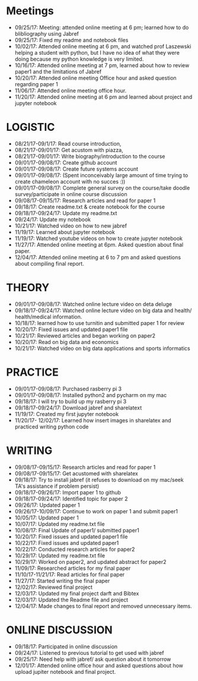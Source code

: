 # Meetings 
* 09/25/17: Meeting: attended online meeting at 6 pm; learned how to do blibliography using Jabref
* 09/25/17:  Fixed my readme and notebook files
* 10/02/17: Attended online meeting at 6 pm, and watched prof Laszewski helping a student with python, but I have no idea of what they were doing because my python knowledge is very limited. 
* 10/16/17: Attended online meeting at 7 pm, learned about how to review paper1 and the limitations of Jabref
* 10/20/17: Attended online meeting Office hour and asked question regarding paper 1
* 11/06/17: Attended online meeting office hour.
* 11/20/17: Attended online meeting at 6 pm and learned about project and jupyter notebook
# LOGISTIC
* 08/21/17-09/1/17: Read course introduction, 
* 08/21/17-09/01/17: Get acustom with piazza, 
* 08/21/17-09/01/17: Write biography/introduction to the course
* 09/01/17-09/08/17: Create github account
* 09/01/17-09/08/17: Create future systems account
* 09/01/17-09/08/17: (Spent inconceivably large amount of time trying to create chameleon account with no succes :))
* 09/01/17-09/08/17: Complete general survey on the course/take doodle survey/participate in online course discussion
* 09/08/17-09/15/17: Research articles and read for paper 1
* 09/18/17: Create readme.txt & create notebook for the course
* 09/18/17-09/24/17: Update my readme.txt
* 09/24/17: Update my notebook
* 10/21/17: Watched video on how to new jabref
* 11/19/17: Learned about jupyter notebook
* 11/19/17: Watched youtube videos on how to create jupyter notebook 
* 11/27/17: Attended online meeting at 6pm. Asked question about final paper.
* 12/04/17: Attended online meeting at 6 to 7 pm and asked questions about compiling final report.


# THEORY
* 09/01/17-09/08/17: Watched online lecture video on deta deluge 
* 09/18/17-09/24/17: Watched online lecture video on big data and health/ health/medical information. 
* 10/18/17: learned how to use turnitin and submitted paper 1 for review
* 10/20/17: Fixed issues and updated paper1 file 
* 10/21/17: Reviewed articles and began working on paper2
* 10/20/17: Read on big data and economics 
* 10/21/17: Watched video on big data applications and sports informatics

# PRACTICE 
* 09/01/17-09/08/17: Purchased rasberry pi 3
* 09/01/17-09/08/17: Installed python2 and pycharm on my mac
* 09/18/17: I will try to build up my rasberry pi 3
* 09/18/17-09/24/17: Download jabref and sharelatext
* 11/19/17: Created my first jupyter notebook
* 11/20/17- 12/02/17: Learned how insert images in sharelatex and practiced writing python code


# WRITING
* 09/08/17-09/15/17: Research articles and read for paper 1
* 09/08/17-09/15/17: Get acustomed with sharelatex
* 09/18/17: Try to install jabref (it refuses to download on my mac/seek TA's assistance if problem persist) 
* 09/18/17-09/26/17: Import paper 1 to github
* 09/18/17-09/24/17: Identified topic for paper 2
* 09/26/17: Updated paper 1 
* 09/26/17-10/09/17: Continue to work on paper 1 and submit paper1 
* 10/05/17: Updated paper 1 
* 10/07/17: Updated my readme.txt file
* 10/08/17: Final Update of paper1/ submitted paper1
* 10/20/17: Fixed issues and updated paper1 file 
* 10/22/17: Fixed issues and updated paper1
* 10/22/17: Conducted research articles for paper2
* 10/29/17: Updated my readme.txt file
* 10/29/17: Worked on paper2, and updated abstract for paper2
* 11/09/17: Researched articles for my final paper
* 11/10/17-11/21/17: Read articles for final paper
* 11/27/17: Started writing the final paper
* 12/02/17: Reviewed final project
* 12/03/17: Updated my final project darft and Bibtex
* 12/03/17: Updated the Readme file and project
* 12/04/17: Made changes to final report and removed unnecessary items.



# ONLINE DISCUSSION 
* 09/18/17: Participated in online discussion 
* 09/24/17: Listened to previous tutorial to get used with jabref 
* 09/25/17: Need help with jabref/ ask question about it tomorrow
* 12/01/17: Attended online office hour and asked questions about how upload jupiter notebook and final project.


